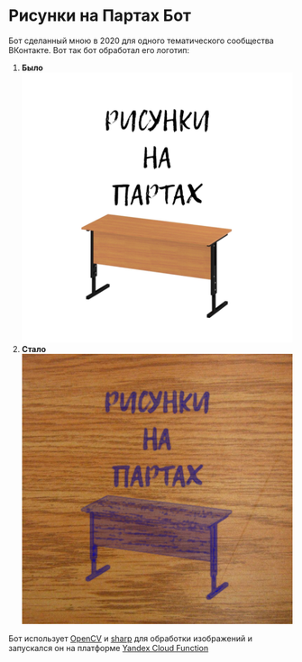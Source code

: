 # Рисунки на Партах Бот

Бот сделанный мною в 2020 для одного тематического сообщества ВКонтакте. Вот так бот обработал его логотип:

1. **Было**
  ![](./misc/example.jpg)
2. **Стало**
  ![](./result.png)


Бот использует [OpenCV](https://npmjs.com/package/opencv4nodejs-prebuilt) и [sharp](https://npmjs.com/package/sharp) для обработки изображений и запускался он на платформе [Yandex Cloud Function](https://cloud.yandex.ru/services/functions)
